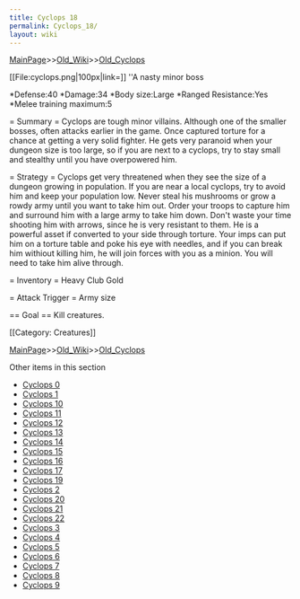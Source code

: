 ```yaml
---
title: Cyclops 18
permalink: Cyclops_18/
layout: wiki
---
```


[MainPage](/keeperrl_wiki/ "wikilink")>>[Old_Wiki](/keeperrl_wiki/Old_Wiki "wikilink")>>[Old_Cyclops](/keeperrl_wiki/Old_Cyclops "wikilink")

[[File:cyclops.png|100px|link=]]
''A nasty minor boss

*Defense:40
*Damage:34
*Body size:Large
*Ranged Resistance:Yes
*Melee training maximum:5


= Summary =
Cyclops are tough minor villains. Although one of the smaller bosses, often attacks earlier in the game. Once captured torture for a chance at getting a very solid fighter. He gets very paranoid when your dungeon size is too large, so if you are next to a cyclops, try to stay small and stealthy until you have overpowered him.

= Strategy =
Cyclops get very threatened when they see the size of a dungeon growing in population. If you are near a local cyclops, try to avoid him and keep your population low. Never steal his mushrooms or grow a rowdy army until you want to take him out. Order your troops to capture him and surround him with a large army to take him down. Don't waste your time shooting him with arrows, since he is very resistant to them. He is a powerful asset if converted to your side through torture. Your imps can put him on a torture table and poke his eye with needles, and if you can break him withiout killing him, he will join forces with you as a minion. You will need to take him alive through.

= Inventory =
 Heavy Club
 Gold

= Attack Trigger =
Army size

== Goal ==
 Kill creatures.

[[Category: Creatures]]

[MainPage](/keeperrl_wiki/ "wikilink")>>[Old_Wiki](/keeperrl_wiki/Old_Wiki "wikilink")>>[Old_Cyclops](/keeperrl_wiki/Old_Cyclops "wikilink")

Other items in this section
-    [Cyclops 0](/keeperrl_wiki/Cyclops_0 "wikilink")
-    [Cyclops 1](/keeperrl_wiki/Cyclops_1 "wikilink")
-    [Cyclops 10](/keeperrl_wiki/Cyclops_10 "wikilink")
-    [Cyclops 11](/keeperrl_wiki/Cyclops_11 "wikilink")
-    [Cyclops 12](/keeperrl_wiki/Cyclops_12 "wikilink")
-    [Cyclops 13](/keeperrl_wiki/Cyclops_13 "wikilink")
-    [Cyclops 14](/keeperrl_wiki/Cyclops_14 "wikilink")
-    [Cyclops 15](/keeperrl_wiki/Cyclops_15 "wikilink")
-    [Cyclops 16](/keeperrl_wiki/Cyclops_16 "wikilink")
-    [Cyclops 17](/keeperrl_wiki/Cyclops_17 "wikilink")
-    [Cyclops 19](/keeperrl_wiki/Cyclops_19 "wikilink")
-    [Cyclops 2](/keeperrl_wiki/Cyclops_2 "wikilink")
-    [Cyclops 20](/keeperrl_wiki/Cyclops_20 "wikilink")
-    [Cyclops 21](/keeperrl_wiki/Cyclops_21 "wikilink")
-    [Cyclops 22](/keeperrl_wiki/Cyclops_22 "wikilink")
-    [Cyclops 3](/keeperrl_wiki/Cyclops_3 "wikilink")
-    [Cyclops 4](/keeperrl_wiki/Cyclops_4 "wikilink")
-    [Cyclops 5](/keeperrl_wiki/Cyclops_5 "wikilink")
-    [Cyclops 6](/keeperrl_wiki/Cyclops_6 "wikilink")
-    [Cyclops 7](/keeperrl_wiki/Cyclops_7 "wikilink")
-    [Cyclops 8](/keeperrl_wiki/Cyclops_8 "wikilink")
-    [Cyclops 9](/keeperrl_wiki/Cyclops_9 "wikilink")
